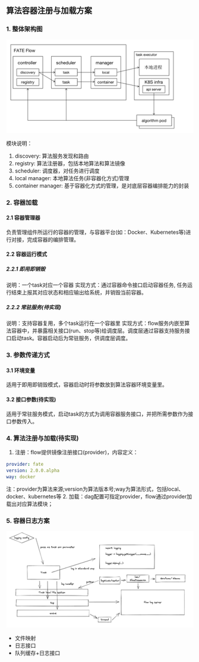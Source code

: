 ## 算法容器注册与加载方案

### 1. 整体架构图
![整体架构图](./images/container_load.png)

模块说明：

1. discovery: 算法服务发现和路由
2. registry: 算法注册器，包括本地算法和算法镜像
3. scheduler: 调度器，对任务进行调度
4. local manager: 本地算法任务(非容器化方式)管理
5. container manager: 基于容器化方式的管理，是对底层容器编排能力的封装

### 2. 容器加载
#### 2.1 容器管理器

负责管理组件所运行的容器的管理，与容器平台(如：Docker、Kubernetes等)进行对接，完成容器的编排管理。

#### 2.2 容器运行模式

##### 2.2.1 即用即销毁
说明：一个task对应一个容器
实现方式：通过容器命令接口启动容器任务, 任务运行结束上报其对应状态和相应输出给系统，并销毁当前容器。

##### 2.2.2 常驻服务(待实现)
说明：支持容器复用，多个task运行在一个容器里
实现方式：flow服务内嵌至算法容器中，并暴露相关接口(run、stop等)给调度层。调度层通过容器支持服务接口启动task。容器启动后为常驻服务，供调度层调度。

### 3. 参数传递方式
#### 3.1 环境变量
适用于即用即销毁模式，容器启动时将参数放到算法容器环境变量里。
#### 3.2 接口参数(待实现)
适用于常驻服务模式，启动task的方式为调用容器服务接口，并把所需参数作为接口参数传入。

### 4. 算法注册与加载(待实现)
1. 注册：flow提供镜像注册接口(provider)，内容定义：
```yaml
provider: fate
version: 2.0.0.alpha
way: docker
```
注：provider为算法来源;version为算法版本号;way为算法形式，包括local、docker、kubernetes等
2. 加载：dag配置可指定provider，flow通过provider加载出对应算法模块；

### 5. 容器日志方案
![日志方案图](./images/log.png)
- 文件映射
- 日志接口
- 队列缓存+日志接口
